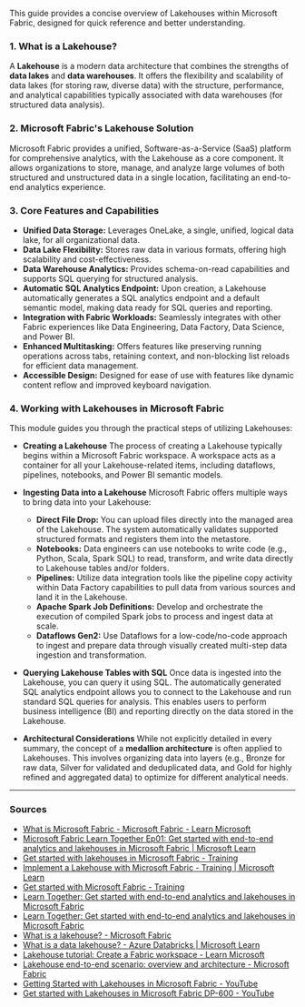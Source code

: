 This guide provides a concise overview of Lakehouses within Microsoft Fabric, designed for quick reference and better understanding.

### 1. What is a Lakehouse?

A **Lakehouse** is a modern data architecture that combines the strengths of **data lakes** and **data warehouses**. It offers the flexibility and scalability of data lakes (for storing raw, diverse data) with the structure, performance, and analytical capabilities typically associated with data warehouses (for structured data analysis).

### 2. Microsoft Fabric's Lakehouse Solution

Microsoft Fabric provides a unified, Software-as-a-Service (SaaS) platform for comprehensive analytics, with the Lakehouse as a core component. It allows organizations to store, manage, and analyze large volumes of both structured and unstructured data in a single location, facilitating an end-to-end analytics experience.

### 3. Core Features and Capabilities

- **Unified Data Storage:** Leverages OneLake, a single, unified, logical data lake, for all organizational data.
- **Data Lake Flexibility:** Stores raw data in various formats, offering high scalability and cost-effectiveness.
- **Data Warehouse Analytics:** Provides schema-on-read capabilities and supports SQL querying for structured analysis.
- **Automatic SQL Analytics Endpoint:** Upon creation, a Lakehouse automatically generates a SQL analytics endpoint and a default semantic model, making data ready for SQL queries and reporting.
- **Integration with Fabric Workloads:** Seamlessly integrates with other Fabric experiences like Data Engineering, Data Factory, Data Science, and Power BI.
- **Enhanced Multitasking:** Offers features like preserving running operations across tabs, retaining context, and non-blocking list reloads for efficient data management.
- **Accessible Design:** Designed for ease of use with features like dynamic content reflow and improved keyboard navigation.

### 4. Working with Lakehouses in Microsoft Fabric

This module guides you through the practical steps of utilizing Lakehouses:
- **Creating a Lakehouse**
	The process of creating a Lakehouse typically begins within a Microsoft Fabric workspace. A workspace acts as a container for all your Lakehouse-related items, including dataflows, pipelines, notebooks, and Power BI semantic models.

- **Ingesting Data into a Lakehouse**
	Microsoft Fabric offers multiple ways to bring data into your Lakehouse:
	- **Direct File Drop:** You can upload files directly into the managed area of the Lakehouse. The system automatically validates supported structured formats and registers them into the metastore.
	- **Notebooks:** Data engineers can use notebooks to write code (e.g., Python, Scala, Spark SQL) to read, transform, and write data directly to Lakehouse tables and/or folders.
	- **Pipelines:** Utilize data integration tools like the pipeline copy activity within Data Factory capabilities to pull data from various sources and land it in the Lakehouse.
	- **Apache Spark Job Definitions:** Develop and orchestrate the execution of compiled Spark jobs to process and ingest data at scale.
	- **Dataflows Gen2:** Use Dataflows for a low-code/no-code approach to ingest and prepare data through visually created multi-step data ingestion and transformation.

- **Querying Lakehouse Tables with SQL**
	Once data is ingested into the Lakehouse, you can query it using SQL. The automatically generated SQL analytics endpoint allows you to connect to the Lakehouse and run standard SQL queries for analysis. This enables users to perform business intelligence (BI) and reporting directly on the data stored in the Lakehouse.

- **Architectural Considerations**
	While not explicitly detailed in every summary, the concept of a **medallion architecture** is often applied to Lakehouses. This involves organizing data into layers (e.g., Bronze for raw data, Silver for validated and deduplicated data, and Gold for highly refined and aggregated data) to optimize for different analytical needs.

---

### Sources

- [What is Microsoft Fabric - Microsoft Fabric - Learn Microsoft](https://learn.microsoft.com/en-us/fabric/fundamentals/microsoft-fabric-overview)
- [Microsoft Fabric Learn Together Ep01: Get started with end-to-end analytics and lakehouses in Microsoft Fabric | Microsoft Learn](https://learn.microsoft.com/en-us/shows/learn-live/learn-together-microsoft-fabric-wave-1-ep201-get-started-with-end-to-end-analytics-and-lakehouses-in-microsoft-fabric)
- [Get started with lakehouses in Microsoft Fabric - Training](https://learn.microsoft.com/en-us/training/modules/get-started-lakehouses/)
- [Implement a Lakehouse with Microsoft Fabric - Training | Microsoft Learn](https://learn.microsoft.com/en-us/training/paths/implement-lakehouse-microsoft-fabric/)
- [Get started with Microsoft Fabric - Training](https://learn.microsoft.com/en-us/training/paths/get-started-fabric/)
- [Learn Together: Get started with end-to-end analytics and lakehouses in Microsoft Fabric](https://learn.microsoft.com/en-us/shows/learn-live/get-started-with-microsoft-fabric-ep01-get-started-with-end-to-end-analytics-and-lakehouses-in-microsoft-fabric)
- [Learn Together: Get started with end-to-end analytics and lakehouses in Microsoft Fabric](https://www.youtube.com/watch?v=teJ74q92Ag8)
- [What is a lakehouse? - Microsoft Fabric](https://learn.microsoft.com/en-us/fabric/data-engineering/lakehouse-overview)
- [What is a data lakehouse? - Azure Databricks | Microsoft Learn](https://learn.microsoft.com/en-us/azure/databricks/lakehouse/)
- [Lakehouse tutorial: Create a Fabric workspace - Learn Microsoft](https://learn.microsoft.com/en-us/fabric/data-engineering/tutorial-lakehouse-get-started)
- [Lakehouse end-to-end scenario: overview and architecture - Microsoft Fabric](https://learn.microsoft.com/en-us/fabric/data-engineering/tutorial-lakehouse-introduction)
- [Getting Started with Lakehouses in Microsoft Fabric - YouTube](https://www.youtube.com/watch?v=H2fFDaxUkfY)
- [Get started with Lakehouses in Microsoft Fabric DP-600 - YouTube](https://www.youtube.com/watch?v=guG5kFYcWs0)